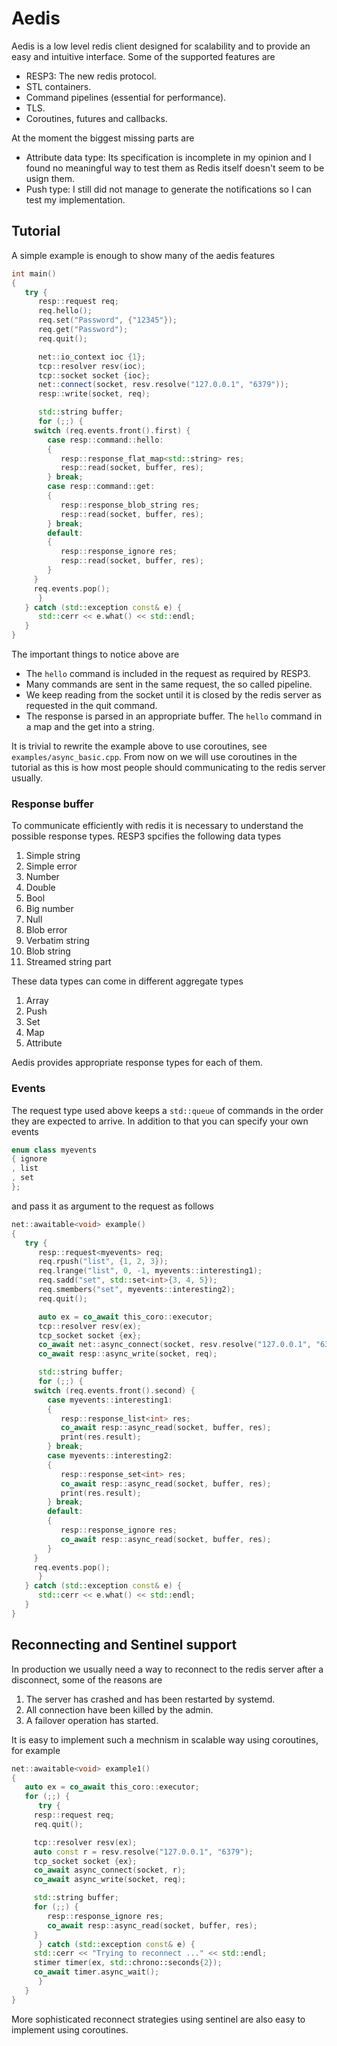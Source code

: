 # Aedis

Aedis is a low level redis client designed for scalability and to
provide an easy and intuitive interface. Some of the supported
features are

* RESP3: The new redis protocol.
* STL containers.
* Command pipelines (essential for performance).
* TLS.
* Coroutines, futures and callbacks.

At the moment the biggest missing parts are

* Attribute data type: Its specification is incomplete in my opinion
  and I found no meaningful way to test them as Redis itself doesn't
  seem to be usign them.
* Push type: I still did not manage to generate the notifications so I
  can test my implementation.

## Tutorial

A simple example is enough to show many of the aedis features 

```cpp
int main()
{
   try {
      resp::request req;
      req.hello();
      req.set("Password", {"12345"});
      req.get("Password");
      req.quit();

      net::io_context ioc {1};
      tcp::resolver resv(ioc);
      tcp::socket socket {ioc};
      net::connect(socket, resv.resolve("127.0.0.1", "6379"));
      resp::write(socket, req);

      std::string buffer;
      for (;;) {
	 switch (req.events.front().first) {
	    case resp::command::hello:
	    {
	       resp::response_flat_map<std::string> res;
	       resp::read(socket, buffer, res);
	    } break;
	    case resp::command::get:
	    {
	       resp::response_blob_string res;
	       resp::read(socket, buffer, res);
	    } break;
	    default:
	    {
	       resp::response_ignore res;
	       resp::read(socket, buffer, res);
	    }
	 }
	 req.events.pop();
      }
   } catch (std::exception const& e) {
      std::cerr << e.what() << std::endl;
   }
}
```

The important things to notice above are

* The `hello` command is included in the request as required by RESP3.
* Many commands are sent in the same request, the so called pipeline.
* We keep reading from the socket until it is closed by the redis
  server as requested in the quit command.
* The response is parsed in an appropriate buffer. The `hello` command in a map and
  the get into a string.

It is trivial to rewrite the example above to use coroutines, see
`examples/async_basic.cpp`. From now on we will use coroutines in the
tutorial as this is how most people should communicating to the redis
server usually.

### Response buffer

To communicate efficiently with redis it is necessary to understand
the possible response types. RESP3 spcifies the following data types

1. Simple string
1. Simple error
1. Number
1. Double
1. Bool
1. Big number
1. Null
1. Blob error
1. Verbatim string
1. Blob string
1. Streamed string part

These data types can come in different aggregate types

1. Array
1. Push
1. Set
1. Map
1. Attribute

Aedis provides appropriate response types for each of them.

### Events

The request type used above keeps a `std::queue` of commands in the
order they are expected to arrive. In addition to that you can
specify your own events

```cpp
enum class myevents
{ ignore
, list
, set
};
```
and pass it as argument to the request as follows

```cpp
net::awaitable<void> example()
{
   try {
      resp::request<myevents> req;
      req.rpush("list", {1, 2, 3});
      req.lrange("list", 0, -1, myevents::interesting1);
      req.sadd("set", std::set<int>{3, 4, 5});
      req.smembers("set", myevents::interesting2);
      req.quit();

      auto ex = co_await this_coro::executor;
      tcp::resolver resv(ex);
      tcp_socket socket {ex};
      co_await net::async_connect(socket, resv.resolve("127.0.0.1", "6379"));
      co_await resp::async_write(socket, req);

      std::string buffer;
      for (;;) {
	 switch (req.events.front().second) {
	    case myevents::interesting1:
	    {
	       resp::response_list<int> res;
	       co_await resp::async_read(socket, buffer, res);
	       print(res.result);
	    } break;
	    case myevents::interesting2:
	    {
	       resp::response_set<int> res;
	       co_await resp::async_read(socket, buffer, res);
	       print(res.result);
	    } break;
	    default:
	    {
	       resp::response_ignore res;
	       co_await resp::async_read(socket, buffer, res);
	    }
	 }
	 req.events.pop();
      }
   } catch (std::exception const& e) {
      std::cerr << e.what() << std::endl;
   }
}
```

## Reconnecting and Sentinel support

In production we usually need a way to reconnect to the redis server
after a disconnect, some of the reasons are

1. The server has crashed and has been restarted by systemd.
1. All connection have been killed by the admin.
1. A failover operation has started.

It is easy to implement such a mechnism in scalable way using
coroutines, for example

```cpp
net::awaitable<void> example1()
{
   auto ex = co_await this_coro::executor;
   for (;;) {
      try {
	 resp::request req;
	 req.quit();

	 tcp::resolver resv(ex);
	 auto const r = resv.resolve("127.0.0.1", "6379");
	 tcp_socket socket {ex};
	 co_await async_connect(socket, r);
	 co_await async_write(socket, req);

	 std::string buffer;
	 for (;;) {
	    resp::response_ignore res;
	    co_await resp::async_read(socket, buffer, res);
	 }
      } catch (std::exception const& e) {
	 std::cerr << "Trying to reconnect ..." << std::endl;
	 stimer timer(ex, std::chrono::seconds{2});
	 co_await timer.async_wait();
      }
   }
}
```

More sophisticated reconnect strategies using sentinel are also easy
to implement using coroutines.

